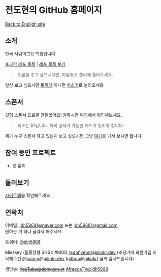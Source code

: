 # 전도현의 GitHub 홈페이지

[Back to Engligh site](..)

## 소개

한국 사람이고요 학생입니다

[포크한 레포 목록](./forklookup/) | [레포 목록 보기](https://github.com/JeonDohyeon?tab=repositories)
> 도움을 주고 싶으시다면, 마음놓고 풀리퀘 올려주세요.

일상 보고 싶으시면 [트위터](https://twitter.com/jdh5968) 아니면 [미스키](https://pikokr.dev/@dohyeon)로 놀러오세용

## 스폰서

깃헙 스폰서 프로필 만들었어요! 원하시면 [여기](https://github.com/sponsors/JeonDohyeon)에서 확인해보세요.
> 최소는 $1입니다. 해외 결제가 가능한 카드가 있어야 합니다.

제가 누구 스폰서 하고 있는지 보고 싶으시면 그냥 [여기](https://github.com/JeonDohyeon?tab=sponsoring)로 가서 보시면 됩니다.

## 참여 중인 프로젝트

- 응 없어

## 둘러보기

[사이트맵](../sitemap/)을 확인해주세요.

## 연락처

이메일: <jdh59681@naver.com> 또는 <jdh59681@gmail.com>  
원하는 거 하나 골라서 해주세요

트위터: [@jdh5968](https://twitter.com/jdh5968)

Misskey (탈중앙형 SNS): \#MOD [@dohyeon@pikokr.dev](https://pikokr.dev/@dohyeon) (초창기때 회원가입 허락해주신 [@paring@pikokr.dev](https://pikokr.dev/@paring) ([github@pikokr](https://github.com/pikokr)) 님께 감사드립니다)

생방송: ~~[YouTube@dohyeon_yt](https://youtube.com/@dohyeon_yt)~~ [AfreecaTV@jdh5968](https://bj.afreecatv.com/jdh5968)
